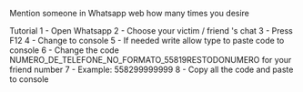 
Mention someone in Whatsapp web how many times you desire

Tutorial 
1 - Open Whatsapp 
2 - Choose your victim / friend 's chat
3 - Press F12
4 - Change to console
5 - If needed write allow type to paste code to console
6 - Change the code NUMERO_DE_TELEFONE_NO_FORMATO_55819RESTODONUMERO for your friend number
7 - Example: 558299999999 
8 - Copy all the code and paste to console
